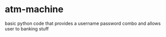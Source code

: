# atm-machine
basic python code that provides a username password combo and allows user to banking stuff
